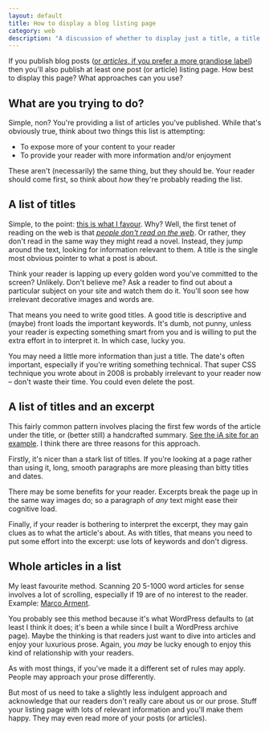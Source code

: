 ```yaml
---
layout: default
title: How to display a blog listing page
category: web
description: "A discussion of whether to display just a title, a title and an excerpt or the whole article on a page that lists several articles or blog posts."
---
```


If you publish blog posts ([or _articles_, if you prefer a more grandiose label](http://mattgemmell.com/on-blogs/)) then you'll also publish at least one post (or article) listing page. How best to display this page? What approaches can you use?

## What are you trying to do?

Simple, non? You're providing a list of articles you've published. While that's obviously true, think about two things this list is attempting:

- To expose more of your content to your reader
- To provide your reader with more information and/or enjoyment

These aren't (necessarily) the same thing, but they should be. Your reader should come first, so think about _how_ they're probably reading the list.

## A list of titles

Simple, to the point: [this is what I favour](/blog/). Why? Well, the first tenet of reading on the web is that [_people don't read on the web_](https://www.nngroup.com/articles/how-users-read-on-the-web/). Or rather, they don't read in the same way they might read a novel. Instead, they jump around the text, looking for information relevant to them. A title is the single most obvious pointer to what a post is about.

Think your reader is lapping up every golden word you've committed to the screen? Unlikely. Don't believe me? Ask a reader to find out about a particular subject on your site and watch them do it. You'll soon see how irrelevant decorative images and words are.

That means you need to write good titles. A good title is descriptive and (maybe) front loads the important keywords. It's dumb, not punny, unless your reader is expecting something smart from you and is willing to put the extra effort in to interpret it. In which case, lucky you.

You may need a little more information than just a title. The date's often important, especially if you're writing something technical. That super CSS technique you wrote about in 2008 is probably irrelevant to your reader now &#8211; don't waste their time. You could even delete the post.

## A list of titles and an excerpt

This fairly common pattern involves placing the first few words of the article under the title, or (better still) a handcrafted summary. [See the iA site for an example](https://ia.net/know-how). I think there are three reasons for this approach.

Firstly, it's nicer than a stark list of titles. If you're looking at a page rather than using it, long, smooth paragraphs are more pleasing than bitty titles and dates.

There may be some benefits for your reader. Excerpts break the page up in the same way images do; so a paragraph of _any_ text might ease their cognitive load.

Finally, if your reader is bothering to interpret the excerpt, they may gain clues as to what the article's about. As with titles, that means you need to put some effort into the excerpt: use lots of keywords and don't digress.

## Whole articles in a list

My least favourite method. Scanning 20 5-1000 word articles for sense involves a lot of scrolling, especially if 19 are of no interest to the reader. Example: [Marco Arment](https://marco.org/).

You probably see this method because it's what WordPress defaults to (at least I think it does; it's been a while since I built a WordPress archive page). Maybe the thinking is that readers just want to dive into articles and enjoy your luxurious prose. Again, you _may_ be lucky enough to enjoy this kind of relationship with your readers.

As with most things, if you've made it a different set of rules may apply. People may approach your prose differently.

But most of us need to take a slightly less indulgent approach and acknowledge that our readers don't really care about us or our prose. Stuff your listing page with lots of relevant information and you'll make them happy. They may even read more of your posts (or articles).

